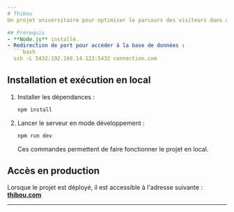 ```yaml
---
# Thibou  
Un projet universitaire pour optimiser le parcours des visiteurs dans un musée.

## Prérequis  
- **Node.js** installé.  
- Redirection de port pour accéder à la base de données :  
  ```bash
  ssh -L 5432:192.168.14.123:5432 connection.com
  ```

## Installation et exécution en local  
1. Installer les dépendances :  
   ```bash
   npm install
   ```  

2. Lancer le serveur en mode développement :  
   ```bash
   npm run dev
   ```  
   Ces commandes permettent de faire fonctionner le projet en local.  

## Accès en production  
Lorsque le projet est déployé, il est accessible à l'adresse suivante :  
[**thibou.com**](https://thibou.com)  

---  
```

